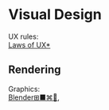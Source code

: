 # Visual Design

UX rules:  
[Laws of UX*](https://lawsofux.com/)

## Rendering

Graphics:  
[Blender⊞■⌘🐧](https://www.blender.org/),
